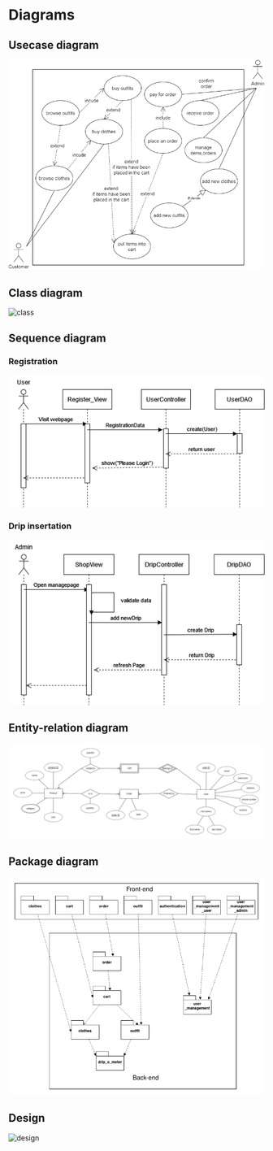 # Diagrams

## Usecase diagram
![usecase](./diagrams/DripUseCase.drawio.png)

## Class diagram
![class]()

## Sequence diagram
### Registration
![sequence](./diagrams/Registration_sequence.drawio.png)
### Drip insertation
![sequence](./diagrams/Drip_insert_sequence.drawio.png)

## Entity-relation diagram
![entity-relation](./diagrams/DripShopERD.png)

## Package diagram
![package](./diagrams/package.png)

## Design
![design]()